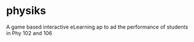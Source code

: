 # physiks
A game based interactive eLearning ap to ad the performance of students in Phy 102 and 106
